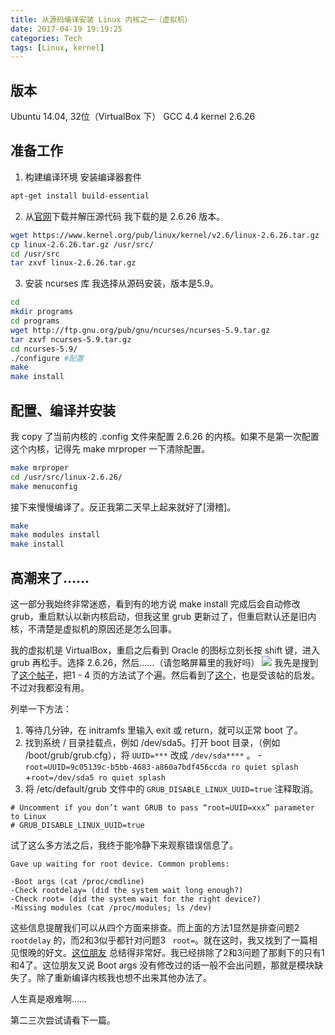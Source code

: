 ```yaml
---
title: 从源码编译安装 Linux 内核之一（虚拟机）
date: 2017-04-19 19:19:25
categories: Tech
tags: [Linux, kernel]
---
```


## 版本

Ubuntu 14.04, 32位（VirtualBox 下）
GCC 4.4
kernel 2.6.26

<!--more-->

## 准备工作
1. 构建编译环境
   安装编译器套件
```bash
apt-get install build-essential
```
2. 从[官网](www.kernel.org)下载并解压源代码
   我下载的是 2.6.26 版本。
```bash
wget https://www.kernel.org/pub/linux/kernel/v2.6/linux-2.6.26.tar.gz
cp linux-2.6.26.tar.gz /usr/src/
cd /usr/src
tar zxvf linux-2.6.26.tar.gz 
```

3. 安装 ncurses 库
   我选择从源码安装，版本是5.9。
```bash
cd
mkdir programs
cd programs
wget http://ftp.gnu.org/pub/gnu/ncurses/ncurses-5.9.tar.gz
tar zxvf ncurses-5.9.tar.gz
cd ncurses-5.9/
./configure #配置
make
make install
```
## 配置、编译并安装
我 copy 了当前内核的 .config 文件来配置 2.6.26 的内核。如果不是第一次配置这个内核，记得先 make mrproper 一下清除配置。

```bash
make mrproper
cd /usr/src/linux-2.6.26/
make menuconfig
```
接下来慢慢编译了。反正我第二天早上起来就好了[滑稽]。
```bash
make
make modules install
make install
```
## 高潮来了……
这一部分我始终非常迷惑，看到有的地方说 make install 完成后会自动修改 grub，重启默认以新内核启动，但我这里 grub 更新过了，但重启默认还是旧内核，不清楚是虚拟机的原因还是怎么回事。

我的虚拟机是 VirtualBox，重启之后看到 Oracle 的图标立刻长按 shift 键，进入 grub 再松手。选择 2.6.26，然后……（请忽略屏幕里的我好吗）
![](http://ooie9cjod.bkt.clouddn.com/17-4-19/12492029-file_1492614042952_ac49.jpg)
我先是搜到了[这个帖子](https://ubuntuforums.org/showthread.php?t=1018403&s=ba8403c91a818c327ad7c520c672200f)，把1 - 4 页的方法试了个遍。然后看到了[这个](https://forums.linuxmint.com/viewtopic.php?t=47594)，也是受该帖的启发。不过对我都没有用。

列举一下方法：

1. 等待几分钟，在 initramfs 里输入 exit 或 return，就可以正常 boot 了。
2. 找到系统 / 目录挂载点，例如 /dev/sda5。打开 boot 目录，（例如 /boot/grub/grub.cfg），将 `UUID=***` 改成 `/dev/sda****` 。
   -`root=UUID=9c05139c-b5bb-4683-a860a7bdf456ccda ro quiet splash`
   +`root=/dev/sda5 ro quiet splash`
3. 将  /etc/default/grub 文件中的 `GRUB_DISABLE_LINUX_UUID=true` 注释取消。
```
# Uncomment if you don’t want GRUB to pass “root=UUID=xxx” parameter to Linux
# GRUB_DISABLE_LINUX_UUID=true
```

试了这么多方法之后，我终于能冷静下来观察错误信息了。
```
Gave up waiting for root device. Common problems:

-Boot args (cat /proc/cmdline)
-Check rootdelay= (did the system wait long enough?)
-Check root= (did the system wait for the right device?)
-Missing modules (cat /proc/modules; ls /dev)
```
这些信息提醒我们可以从四个方面来排查。而上面的方法1显然是排查问题2 `rootdelay` 的，而2和3似乎都针对问题3 ` root=`。就在这时，我又找到了一篇相见恨晚的好文。[这位朋友](http://www.dedoimedo.com/computers/ubuntu-initrd-bug.html) 总结得非常好。我已经排除了2和3问题了那剩下的只有1和4了。这位朋友又说 Boot args 没有修改过的话一般不会出问题，那就是模块缺失了。除了重新编译内核我也想不出来其他办法了。

人生真是艰难啊……

第二三次尝试请看下一篇。
